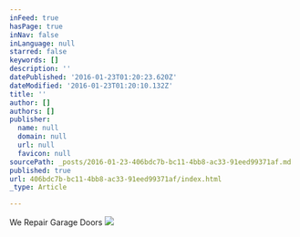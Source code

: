 ```yaml
---
inFeed: true
hasPage: true
inNav: false
inLanguage: null
starred: false
keywords: []
description: ''
datePublished: '2016-01-23T01:20:23.620Z'
dateModified: '2016-01-23T01:20:10.132Z'
title: ''
author: []
authors: []
publisher:
  name: null
  domain: null
  url: null
  favicon: null
sourcePath: _posts/2016-01-23-406bdc7b-bc11-4bb8-ac33-91eed99371af.md
published: true
url: 406bdc7b-bc11-4bb8-ac33-91eed99371af/index.html
_type: Article

---
```

We Repair Garage Doors
![](https://the-grid-user-content.s3-us-west-2.amazonaws.com/71d0dc77-b78f-41b5-a128-66bb7bddf537.jpg)